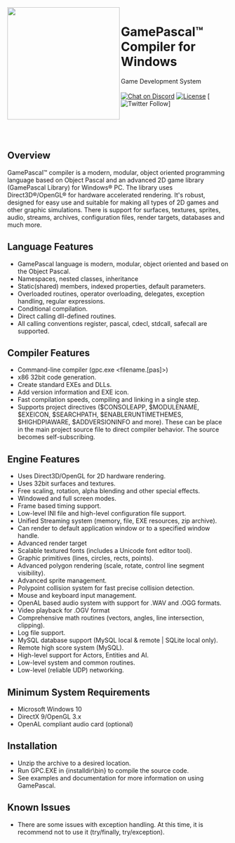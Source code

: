 <img align="left" src="https://github.com/tinyBigGAMES/GamePascal/blob/master/logo/GamePascal_256x256.png" width=256>

# GamePascal&trade; Compiler for Windows
Game Development System<br/><br/>
[![Chat on Discord](https://img.shields.io/discord/574777650762219541)](https://discord.gg/tcGxFat)
[![License](https://img.shields.io/badge/License-GamePascal-blue.svg)](LICENSE.md)
[![Twitter Follow](https://img.shields.io/twitter/follow/tinyBigGAMES?style=social)]
<br/><br/><br/><br/><br/>
## Overview
GamePascal™ compiler is a modern, modular, object oriented programming language based on Object Pascal and an advanced 2D game library (GamePascal Library) for Windows® PC. The library uses Direct3D®/OpenGL® for hardware accelerated rendering. It's robust, designed for easy use and suitable for making all types of 2D games and other graphic simulations. There is support for surfaces, textures, sprites, audio, streams, archives, configuration files, render targets, databases and much more.
## Language Features
* GamePascal language is modern, modular, object oriented and based on the Object Pascal.
* Namespaces, nested classes, inheritance
* Static(shared) members, indexed properties, default parameters.
* Overloaded routines, operator overloading, delegates, exception handling, regular expressions.
* Conditional compilation. 
* Direct calling dll-defined routines. 
* All calling conventions register, pascal, cdecl, stdcall, safecall are supported.
## Compiler Features
* Command-line compiler (gpc.exe <filename.[pas]>)
* x86 32bit code generation.
* Create standard EXEs and DLLs.
* Add version information and EXE icon.
* Fast compilation speeds, compiling and linking in a single step.
* Supports project directives ($CONSOLEAPP, $MODULENAME, $EXEICON, $SEARCHPATH, $ENABLERUNTIMETHEMES, $HIGHDPIAWARE, $ADDVERSIONINFO and more). These can be place in the main project source file to direct compiler behavior. The source becomes self-subscribing.
## Engine Features
* Uses Direct3D/OpenGL for 2D hardware rendering.
* Uses 32bit surfaces and textures.
* Free scaling, rotation, alpha blending and other special effects.
* Windowed and full screen modes.
* Frame based timing support.
* Low-level INI file and high-level configuration file support.
* Unified Streaming system (memory, file, EXE resources, zip archive).
* Can render to default application window or to a specified window handle.
* Advanced render target
* Scalable textured fonts (includes a Unicode font editor tool).
* Graphic primitives (lines, circles, rects, points).
* Advanced polygon rendering (scale, rotate, control line segment visibility).
* Advanced sprite management.
* Polypoint collision system for fast precise collision detection.
* Mouse and keyboard input management.
* OpenAL based audio system with support for .WAV and .OGG formats.
* Video playback for .OGV format
* Comprehensive math routines (vectors, angles, line intersection, clipping).
* Log file support.
* MySQL database support (MySQL local & remote | SQLite local only).
* Remote high score system (MySQL).
* High-level support for Actors, Entities and AI.
* Low-level system and common routines.
* Low-level (reliable UDP) networking.
## Minimum System Requirements
* Microsoft Windows 10
* DirectX 9/OpenGL 3.x
* OpenAL compliant audio card (optional)
## Installation
* Unzip the archive to a desired location.
* Run GPC.EXE in {installdir\bin} to compile the source code.
* See examples and documentation for more information on using GamePascal.
## Known Issues
* There are some issues with exception handling. At this time, it is recommend not to use it (try/finally, try/exception).
